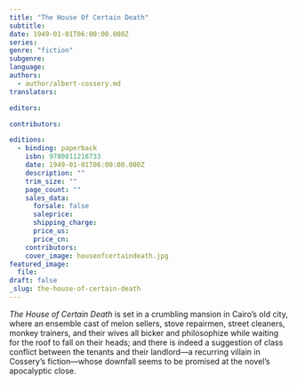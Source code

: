 ```yaml
---
title: "The House Of Certain Death"
subtitle:
date: 1949-01-01T06:00:00.000Z
series:
genre: "fiction"
subgenre:
language:
authors:
  - author/albert-cossery.md
translators:

editors:

contributors:

editions:
  - binding: paperback
    isbn: 9780811218733
    date: 1949-01-01T06:00:00.000Z
    description: ""
    trim_size: ""
    page_count: ""
    sales_data:
      forsale: false
      saleprice:
      shipping_charge:
      price_us:
      price_cn:
    contributors:
    cover_image: houseofcertaindeath.jpg
featured_image:
  file:
draft: false
_slug: the-house-of-certain-death
---
```


_The House of Certain Death_ is set in a crumbling mansion in Cairo’s old city, where an ensemble cast of melon sellers, stove repairmen, street cleaners, monkey trainers, and their wives all bicker and philosophize while waiting for the roof to fall on their heads; and there is indeed a suggestion of class conflict between the tenants and their landlord—a recurring villain in Cossery’s fiction—whose downfall seems to be promised at the novel’s apocalyptic close.

